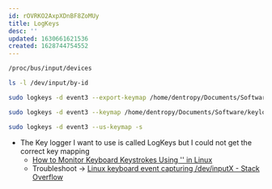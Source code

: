 ```yaml
---
id: rOVRKO2AxpXDnBF8ZoMUy
title: LogKeys
desc: ''
updated: 1630661621536
created: 1628744754552
---
```



``` bash
/proc/bus/input/devices

ls -l /dev/input/by-id

sudo logkeys -d event3 --export-keymap /home/dentropy/Documents/Software/keylogger/keymap.txt

sudo logkeys -d event3 --keymap /home/dentropy/Documents/Software/keylogger/keymap.txt  -s

sudo logkeys -d event3 --us-keymap -s
```

* The Key logger I want to use is called LogKeys but I could not get the correct key mapping
  * [How to Monitor Keyboard Keystrokes Using '' in Linux](https://www.tecmint.com/how-to-monitor-keyboard-keystrokes-using-logkeys-in-linux/)
  * Troubleshoot → [Linux keyboard event capturing /dev/inputX - Stack Overflow](https://stackoverflow.com/questions/2775461/linux-keyboard-event-capturing-dev-inputx)
